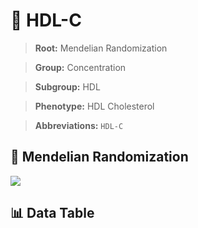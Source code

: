 # 🧪 HDL-C

> **Root:** Mendelian Randomization

> **Group:** Concentration  

> **Subgroup:** HDL

> **Phenotype:** HDL Cholesterol  

> **Abbreviations:** `HDL-C`

## 🧬 Mendelian Randomization  

<img src="/MR/Figures/Inverse/HDLhengxianC.png"/>


## 📊 Data Table


<CsvTableMRI src="/MR_Data/Inverse/HDLhengxianC.csv"/>
